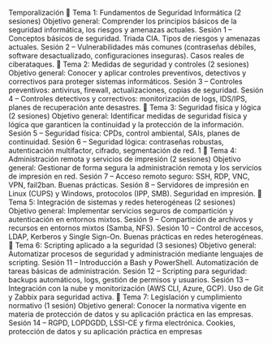 Temporalización
📘 Tema 1: Fundamentos de Seguridad Informática (2
sesiones)
Objetivo general: Comprender los principios básicos de la seguridad informática, los riesgos y
amenazas actuales.
Sesión 1 – Conceptos básicos de seguridad. Triada CIA. Tipos de riesgos y amenazas
actuales.
Sesión 2 – Vulnerabilidades más comunes (contraseñas débiles, software desactualizado,
configuraciones inseguras). Casos reales de ciberataques.
📘 Tema 2: Medidas de seguridad y controles (2
sesiones)
Objetivo general: Conocer y aplicar controles preventivos, detectivos y correctivos para
proteger sistemas informáticos.
Sesión 3 – Controles preventivos: antivirus, firewall, actualizaciones, copias de seguridad.
Sesión 4 – Controles detectivos y correctivos: monitorización de logs, IDS/IPS, planes de
recuperación ante desastres.
📘 Tema 3: Seguridad física y lógica (2 sesiones)
Objetivo general: Identificar medidas de seguridad física y lógica que garanticen la continuidad
y la protección de la información.
Sesión 5 – Seguridad física: CPDs, control ambiental, SAIs, planes de continuidad.
Sesión 6 – Seguridad lógica: contraseñas robustas, autenticación multifactor, cifrado,
segmentación de red.
1
📘 Tema 4: Administración remota y servicios de
impresión (2 sesiones)
Objetivo general: Gestionar de forma segura la administración remota y los servicios de
impresión en red.
Sesión 7 – Acceso remoto seguro: SSH, RDP, VNC, VPN, fail2ban. Buenas prácticas.
Sesión 8 – Servidores de impresión en Linux (CUPS) y Windows, protocolos (IPP, SMB).
Seguridad en impresión.
📘 Tema 5: Integración de sistemas y redes
heterogéneas (2 sesiones)
Objetivo general: Implementar servicios seguros de compartición y autenticación en entornos
mixtos.
Sesión 9 – Compartición de archivos y recursos en entornos mixtos (Samba, NFS).
Sesión 10 – Control de accesos, LDAP, Kerberos y Single Sign-On. Buenas prácticas en redes
heterogéneas.
📘 Tema 6: Scripting aplicado a la seguridad (3 sesiones)
Objetivo general: Automatizar procesos de seguridad y administración mediante lenguajes de
scripting.
Sesión 11 – Introducción a Bash y PowerShell. Automatización de tareas básicas de
administración.
Sesión 12 – Scripting para seguridad: backups automáticos, logs, gestión de permisos y
usuarios.
Sesión 13 – Integración con la nube y monitorización (AWS CLI, Azure, GCP). Uso de Git y
Zabbix para seguridad activa.
📘 Tema 7: Legislación y cumplimiento normativo (1
sesión)
Objetivo general: Conocer la normativa vigente en materia de protección de datos y su
aplicación práctica en las empresas.
Sesión 14 – RGPD, LOPDGDD, LSSI-CE y firma electrónica. Cookies, protección de datos y
su aplicación práctica en empresas
